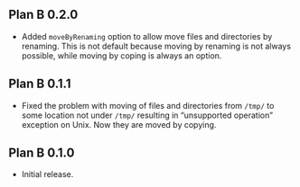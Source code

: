 ## Plan B 0.2.0

* Added `moveByRenaming` option to allow move files and directories by
  renaming. This is not default because moving by renaming is not always
  possible, while moving by coping is always an option.

## Plan B 0.1.1

* Fixed the problem with moving of files and directories from `/tmp/` to
  some location not under `/tmp/` resulting in “unsupported operation”
  exception on Unix. Now they are moved by copying.

## Plan B 0.1.0

* Initial release.
